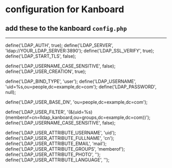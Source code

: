# configuration for Kanboard
## add these to the kanboard `config.php`
---

define('LDAP_AUTH', true);
define('LDAP_SERVER', 'ldap://YOUR_LDAP_SERVER:3890');
define('LDAP_SSL_VERIFY', true);
define('LDAP_START_TLS', false);

define('LDAP_USERNAME_CASE_SENSITIVE', false);
define('LDAP_USER_CREATION', true);

define('LDAP_BIND_TYPE', 'user');
define('LDAP_USERNAME', 'uid=%s,ou=people,dc=example,dc=com');
define('LDAP_PASSWORD', null);

define('LDAP_USER_BASE_DN', 'ou=people,dc=example,dc=com');

define('LDAP_USER_FILTER', '(&(uid=%s)(memberof=cn=lldap_kanboard,ou=groups,dc=example,dc=com))');
define('LDAP_USERNAME_CASE_SENSITIVE', false);

define('LDAP_USER_ATTRIBUTE_USERNAME', 'uid');
define('LDAP_USER_ATTRIBUTE_FULLNAME', 'cn');
define('LDAP_USER_ATTRIBUTE_EMAIL', 'mail');
define('LDAP_USER_ATTRIBUTE_GROUPS', 'memberof');
define('LDAP_USER_ATTRIBUTE_PHOTO', '');
define('LDAP_USER_ATTRIBUTE_LANGUAGE', '');
